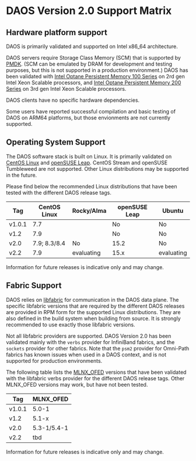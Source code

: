 # DAOS Version 2.0 Support Matrix

## Hardware platform support

DAOS is primarily validated and supported on Intel x86\_64 architecture.

DAOS servers require Storage Class Memory (SCM) that is supported by
[PMDK](https://github.com/pmem/pmdk).
(SCM can be emulated by DRAM for development and testing purposes,
but this is not supported in a production environment.)
DAOS has been validated with
[Intel Optane Persistent Memory 100 Series](https://ark.intel.com/content/www/us/en/ark/products/series/190349/intel-optane-persistent-memory-100-series.html)
on 2rd gen Intel Xeon Scalable processors, and
[Intel Optane Persistent Memory 200 Series](https://ark.intel.com/content/www/us/en/ark/products/series/203877/intel-optane-persistent-memory-200-series.html)
on 3rd gen Intel Xeon Scalable processors.

DAOS clients have no specific hardware dependencies.

Some users have reported successful compilation and basic testing of DAOS
on ARM64 platforms, but those envionments are not currently supported.

## Operating System Support

The DAOS software stack is built on Linux. It is primarily validated
on [CentOS Linux](https://www.centos.org/centos-linux/)
and [openSUSE Leap](https://en.opensuse.org/openSUSE:Roadmap).
CentOS Stream and openSUSE Tumbleweed are not supported.
Other Linux distributions may be supported in the future.

Please find below the recommended Linux distributions
that have been tested with the different DAOS release tags.

| **Tag** | CentOS Linux | Rocky/Alma | openSUSE Leap | Ubuntu     |
|---------|--------------|------------|---------------|------------|
| v1.0.1  | 7.7          |            | No            | No         |
| v1.2    | 7.9          |            | No            | No         |
| v2.0    | 7.9; 8.3/8.4 | No         | 15.2          | No         |
| v2.2    | 7.9          | evaluating | 15.x          | evaluating |

Information for future releases is indicative only and may change.

## Fabric Support

DAOS relies on [libfabric](https://ofiwg.github.io/libfabric/)
for communication in the DAOS data plane.
The specific libfabric versions that are required by the different
DAOS releases are provided in RPM form for the supported Linux
distributions.
They are also defined in the build system when building from source.
It is strongly recommended to use exactly those libfabric versions.

Not all libfabric providers are supported.
DAOS Version 2.0 has been validated mainly with the `verbs` provider
for InfiniBand fabrics, and the `sockets` provider for other fabrics.
Note that the `psm2` provider for Omni-Path fabrics has known issues
when used in a DAOS context, and is not supported for production
environments.

The following table lists the
[MLNX\_OFED](https://www.mellanox.com/products/infiniband-drivers/linux/mlnx_ofed)
versions that have been validated with the libfabric verbs provider
for the different DAOS release tags.
Other MLNX\_OFED versions may work, but have not been tested.

| **Tag** | MLNX\_OFED  |
|---------|-------------|
| v1.0.1  | 5.0-1       |
| v1.2    | 5.1-x       |
| v2.0    | 5.3-1/5.4-1 |
| v2.2    | tbd         |

Information for future releases is indicative only and may change.

